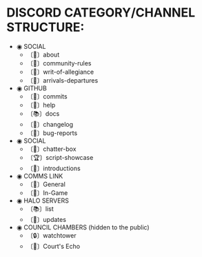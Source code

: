 # DISCORD CATEGORY/CHANNEL STRUCTURE:

* ◉ SOCIAL
  * 〔📝〕about
  * 〔📕〕community-rules
  * 〔📜〕writ-of-allegiance
  * 〔🚪〕arrivals-departures
* ◉ GITHUB
    * 〔🔔〕commits
    * 〔🙋〕help
    * 〔📚〕docs
    * 〔📜〕changelog
    * 〔🐛〕bug-reports
* ◉ SOCIAL
  * 〔💬〕chatter-box
  * 〔🏆〕script-showcase
  * 〔👋〕introductions
* ◉ COMMS LINK
  * 〔🎤〕General
  * 〔🎤〕In-Game
* ◉ HALO SERVERS
  * 〔📚〕list
  * 〔🔔〕updates
* ◉ COUNCIL CHAMBERS (hidden to the public)
  * 〔🔒〕watchtower
  * 〔🎤〕Court's Echo